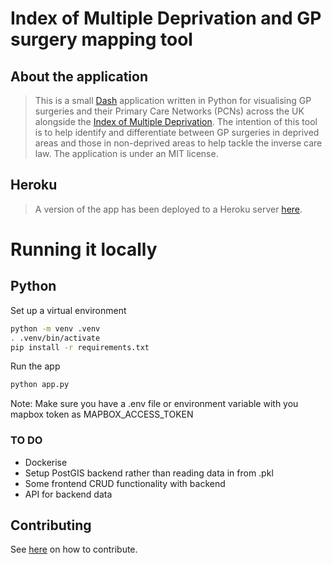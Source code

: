 # Index of Multiple Deprivation and GP surgery mapping tool

## About the application

> This is a small [Dash](https://dash.plotly.com/) application written in Python for visualising GP surgeries and their Primary Care Networks (PCNs) across the UK alongside the [Index of Multiple Deprivation](https://www.gov.uk/government/statistics/english-indices-of-deprivation-2019).
> The intention of this tool is to help identify and differentiate between GP surgeries in deprived areas and those in non-deprived areas to help tackle the inverse care law.
> The application is under an MIT license.

## Heroku

> A version of the app has been deployed to a Heroku server [here](https://iomd-gp-map.herokuapp.com/).

# Running it locally

## Python

Set up a virtual environment

```bash
python -m venv .venv
. .venv/bin/activate
pip install -r requirements.txt
```

Run the app

```bash
python app.py
```

Note: Make sure you have a .env file or environment variable with you mapbox token as MAPBOX_ACCESS_TOKEN

### TO DO

- Dockerise
- Setup PostGIS backend rather than reading data in from .pkl
- Some frontend CRUD functionality with backend
- API for backend data

## Contributing

See [here](/CONTRIBUTING.MD) on how to contribute.